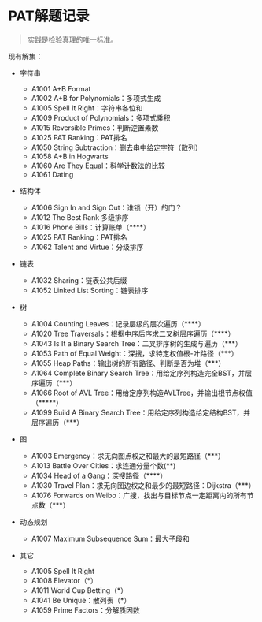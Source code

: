 # PAT解题记录

> 实践是检验真理的唯一标准。

现有解集：

- 字符串
    - A1001 A+B Format
    - A1002 A+B for Polynomials：多项式生成
    - A1005 Spell It Right：字符串各位和
    - A1009 Product of Polynomials：多项式乘积
    - A1015 Reversible Primes：判断逆置素数
    - A1025 PAT Ranking：PAT排名
    - A1050 String Subtraction：删去串中给定字符（散列） 
    - A1058 A+B in Hogwarts
    - A1060 Are They Equal：科学计数法的比较
    - A1061 Dating
  
- 结构体
    - A1006 Sign In and Sign Out：谁锁（开）的门？
    - A1012 The Best Rank 多级排序
    - A1016 Phone Bills：计算账单（****）
    - A1025 PAT Ranking：PAT排名
    - A1062 Talent and Virtue：分级排序

- 链表
    - A1032 Sharing：链表公共后缀
    - A1052 Linked List Sorting：链表排序

- 树
    - A1004 Counting Leaves：记录层级的层次遍历（****）
    - A1020 Tree Traversals：根据中序后序求二叉树层序遍历（****）
    - A1043 Is It a Binary Search Tree：二叉排序树的生成与遍历（***）
    - A1053 Path of Equal Weight：深搜，求特定权值根-叶路径（***）
    - A1055 Heap Paths：输出树的所有路径、判断是否为堆（***）
    - A1064 Complete Binary Search Tree：用给定序列构造完全BST，并层序遍历（***）
    - A1066 Root of AVL Tree：用给定序列构造AVLTree，并输出根节点权值（*****）
    - A1099 Build A Binary Search Tree：用给定序列构造给定结构BST，并层序遍历（***）

- 图
    - A1003 Emergency：求无向图点权之和最大的最短路径（***）
    - A1013 Battle Over Cities：求连通分量个数(**)
    - A1034 Head of a Gang：深搜路径（****）
    - A1030 Travel Plan：求无向图边权之和最少的最短路径：Dijkstra（***）
    - A1076 Forwards on Weibo：广搜，找出与目标节点一定距离内的所有节点数（***）

- 动态规划
    - A1007 Maximum Subsequence Sum：最大子段和

- 其它
    - A1005 Spell It Right
    - A1008 Elevator（*）
    - A1011 World Cup Betting（*）
    - A1041 Be Unique：散列表（*）
    - A1059 Prime Factors：分解质因数

